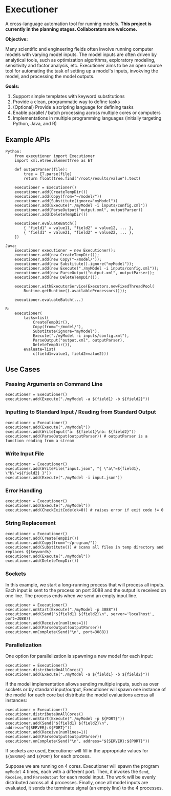 # Executioner
A cross-language automation tool for running models.  **This project is currently in the planning stages.  Collaborators are welcome.**

**Objective:**

Many scientific and engineering fields often involve running computer models with varying model inputs.  The model inputs are often driven by analytical tools, such as optimization algorithms, exploratory modeling, sensitivity and factor analysis, etc.  Executioner aims to be an open source tool for automating the task of setting up a model's inputs, invokving the model, and processing the model outputs.

**Goals:**

1. Support simple templates with keyword substitutions
2. Provide a clean, programmatic way to define tasks
3. (Optional) Provide a scripting language for defining tasks
4. Enable parallel / batch processing across multiple cores or computers
5. Implementations in multiple programming languages (initially targeting Python, Java, and R)

## Example APIs

    Python:
        from executioner import Executioner
        import xml.etree.ElementTree as ET

        def outputParser(file):
            tree = ET.parse(file)
            return float(tree.find("/root/results/value").text)

        executioner = Executioner()
        executioner.add(CreateTempDir())
        executioner.add(Copy(from="~/model/"))
        executioner.add(Substitute(ignore="myModel"))
        executioner.add(Execute("./myModel -i inputs/config.xml"))
        executioner.add(ParseOutput("output.xml", outputParser))
        executioner.add(DeleteTempDir())

        executioner.evaluateBatch([
            { "field1" = value11, "field2" = value12, ... },
            { "field1" = value21, "field2" = value22, ... },
        ])
        
    Java:
        Executioner executioner = new Executioner();
        executioner.add(new CreateTempDir());
        executioner.add(new Copy("~/model/"));
        executioner.add(new Substitute().ignore("myModel"));
        executioner.add(new Execute("./myModel -i inputs/config.xml"));
        executioner.add(new ParseOutput("output.xml", outputParser));
        executioner.add(new DeleteTempDir());

        executioner.withExecutorService(Executors.newFixedThreadPool(
            Runtime.getRuntime().availableProcessors()));

        executioner.evaluateBatch(...)
        
    R:
        executioner(
            tasks=list(
                CreateTempDir(),
                Copy(from="~/model/"),
                Substitute(ignore="myModel"),
                Execute("./myModel -i inputs/config.xml"),
                ParseOutput("output.xml", outputParser),
                DeleteTempDir()),
            evaluate=list(
                c(field1=value1, field2=value2)))
                
## Use Cases

### Passing Arguments on Command Line

    executioner = Executioner()
    executioner.add(Execute("./myModel -a ${field1} -b ${field2}"))

### Inputting to Standard Input / Reading from Standard Output

    executioner = Executioner()
    executioner.add(Execute("./myModel"))
    executioner.add(WriteInput("a: ${field1}\nb: ${field2}"))
    executioner.add(ParseOutput(outputParser)) # outputParser is a function reading from a stream
    
### Write Input File

    executioner = Executioner()
    executioner.add(WriteFile("input.json", "{ \"a\"=${field1}, \"b\"=${field2} }"))
    executioner.add(Execute("./myModel -i input.json"))
    
### Error Handling

    executioner = Executioner()
    executioner.add(Execute("./myModel"))
    executioner.add(CheckExitCode(ok=0)) # raises error if exit code != 0
    
### String Replacement

    executioner = Executioner()
    executioner.add(CreateTempDir())
    executioner.add(Copy(from="~/program/"))
    executioner.add(Substitute()) # scans all files in temp directory and replaces ${keywords}
    executioner.add(Execute("./myModel"))
    executioner.add(DeleteTempDir())
    
### Sockets

In this example, we start a long-running process that will process all inputs.  Each input is sent to the process on port 3088 and the output is received on one line.  The process ends when we send an empty input line.

    executioner = Executioner()
    executioner.onStart(Execute("./myModel -p 3088"))
    executioner.add(Send("${field1} ${field2}\n", server='localhost', port=3088))
    executioner.add(Receive(numlines=1))
    executioner.add(ParseOutput(outputParser))
    executioner.onComplete(Send("\n", port=3088))

### Parallelization

One option for parallelization is spawning a new model for each input:

    executioner = Executioner()
    executioner.distributeOnAllCores()
    executioner.add(Execute("./myModel -a ${field1} -b ${field2}"))
    
If the model implementation allows sending multiple inputs, such as over sockets or by standard input/output, Executioner will spawn one instance of the model for each core but distribute the model evaluations across all instances:

    executioner = Executioner()
    executioner.distributeOnAllCores()
    executioner.onStart(Execute("./myModel -p ${PORT}"))
    executioner.add(Send("${field1} ${field2}\n", address="${SERVER}:${PORT}"))
    executioner.add(Receive(numlines=1))
    executioner.add(ParseOutput(outputParser))
    executioner.onComplete(Send("\n", address="${SERVER}:${PORT}"))
    
If sockets are used, Executioner will fill in the appropriate values for `${SERVER}` and `${PORT}` for each process.
    
Suppose we are running on 4 cores.  Executioner will spawn the program `myModel` 4 times, each with a different port.  Then, it invokes the `Send`, `Receive`, and `ParseOutput` for each model input.  The work will be evenly distributed across all 4 processes.  Finally, once all model inputs are evaluated, it sends the terminate signal (an empty line) to the 4 processes.
